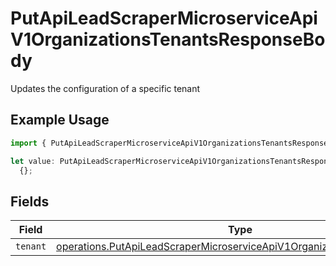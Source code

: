 # PutApiLeadScraperMicroserviceApiV1OrganizationsTenantsResponseBody

Updates the configuration of a specific tenant

## Example Usage

```typescript
import { PutApiLeadScraperMicroserviceApiV1OrganizationsTenantsResponseBody } from "oppulence-backend-sdk/models/operations";

let value: PutApiLeadScraperMicroserviceApiV1OrganizationsTenantsResponseBody =
  {};
```

## Fields

| Field                                                                                                                                                              | Type                                                                                                                                                               | Required                                                                                                                                                           | Description                                                                                                                                                        |
| ------------------------------------------------------------------------------------------------------------------------------------------------------------------ | ------------------------------------------------------------------------------------------------------------------------------------------------------------------ | ------------------------------------------------------------------------------------------------------------------------------------------------------------------ | ------------------------------------------------------------------------------------------------------------------------------------------------------------------ |
| `tenant`                                                                                                                                                           | [operations.PutApiLeadScraperMicroserviceApiV1OrganizationsTenantsTenant](../../models/operations/putapileadscrapermicroserviceapiv1organizationstenantstenant.md) | :heavy_minus_sign:                                                                                                                                                 | N/A                                                                                                                                                                |